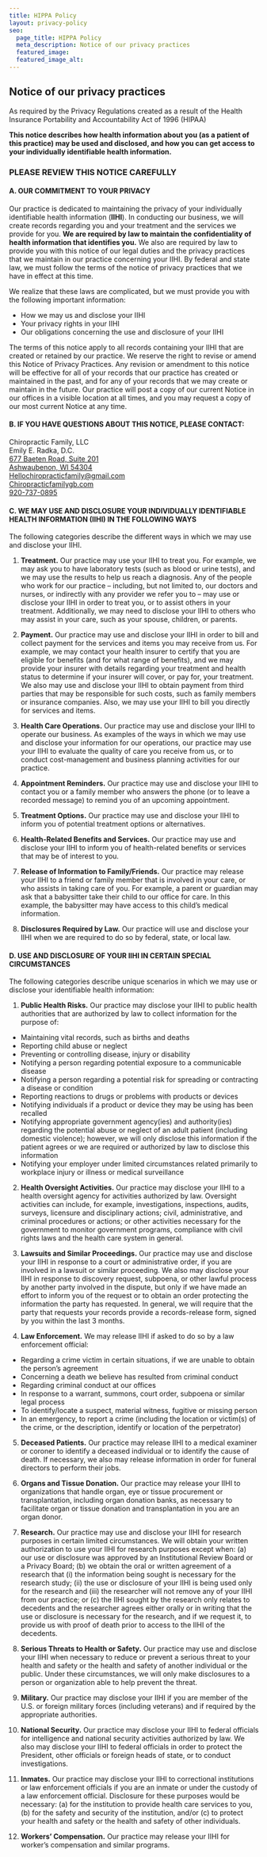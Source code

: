 ```yaml
---
title: HIPPA Policy
layout: privacy-policy
seo:
  page_title: HIPPA Policy
  meta_description: Notice of our privacy practices
  featured_image: 
  featured_image_alt:
---
```


## Notice of our privacy practices

As required by the Privacy Regulations created as a result of the Health Insurance Portability and Accountability Act of 1996 (HIPAA)

**This notice describes how health information about you (as a patient of this practice) may be used and disclosed, and how you can get access to your individually identifiable health information.**

### PLEASE REVIEW THIS NOTICE CAREFULLY

#### A. OUR COMMITMENT TO YOUR PRIVACY

Our practice is dedicated to maintaining the privacy of your individually identifiable health information (**IIHI**). In conducting our business, we will create records regarding you and your treatment and the services we provide for you. **We are required by law to maintain the confidentiality of health information that identifies you.** We also are required by law to provide you with this notice of our legal duties and the privacy practices that we maintain in our practice concerning your IIHI. By federal and state law, we must follow the terms of the notice of privacy practices that we have in effect at this time.

We realize that these laws are complicated, but we must provide you with the following important information:

* How we may us and disclose your IIHI 
* Your privacy rights in your IIHI 
* Our obligations concerning the use and disclosure of your IIHI

The terms of this notice apply to all records containing your IIHI that are created or retained by our practice. We reserve the right to revise or amend this Notice of Privacy Practices. Any revision or amendment to this notice will be effective for all of your records that our practice has created or maintained in the past, and for any of your records that we may create or maintain in the future. Our practice will post a copy of our current Notice in our offices in a visible location at all times, and you may request a copy of our most current Notice at any time.

#### B. IF YOU HAVE QUESTIONS ABOUT THIS NOTICE, PLEASE CONTACT:

Chiropractic Family, LLC  
Emily E. Radka, D.C.  
<a href="https://goo.gl/maps/7itLiF4oJFMb12rn9" target="_blank" rel="noopener noreferrer nofollow">677 Baeten Road, Suite 201  
Ashwaubenon, WI 54304</a>  
Hellochiropracticfamily@gmail.com  
[Chiropracticfamilygb.com](https://chiropracticfamilygb.com/)  
<a href="tel:920-737-0895">920-737-0895</a>

#### C. WE MAY USE AND DISCLOSURE YOUR INDIVIDUALLY IDENTIFIABLE HEALTH INFORMATION (IIHI) IN THE FOLLOWING WAYS

The following categories describe the different ways in which we may use and disclose your IIHI.

1. **Treatment.** Our practice may use your IIHI to treat you. For example, we may ask you to have laboratory tests (such as blood or urine tests), and we may use the results to help us reach a diagnosis. Any of the people who work for our practice – including, but not limited to, our doctors and nurses, or indirectly with any provider we refer you to – may use or disclose your IIHI in order to treat you, or to assist others in your treatment. Additionally, we may need to disclose your IIHI to others who may assist in your care, such as your spouse, children, or parents.

2. **Payment.** Our practice may use and disclose your IIHI in order to bill and collect payment for the services and items you may receive from us. For example, we may contact your health insurer to certify that you are eligible for benefits (and for what range of benefits), and we may provide your insurer with details regarding your treatment and health status to determine if your insurer will cover, or pay for, your treatment. We also may use and disclose your IIHI to obtain payment from third parties that may be responsible for such costs, such as family members or insurance companies. Also, we may use your IIHI to bill you directly for services and items.

3. **Health Care Operations.** Our practice may use and disclose your IIHI to operate our business. As examples of the ways in which we may use and disclose your information for our operations, our practice may use your IIHI to evaluate the quality of care you receive from us, or to conduct cost-management and business planning activities for our practice.

4. **Appointment Reminders.** Our practice may use and disclose your IIHI to contact you or a family member who answers the phone (or to leave a recorded message) to remind you of an upcoming appointment.

5. **Treatment Options.** Our practice may use and disclose your IIHI to inform you of potential treatment options or alternatives.

6. **Health-Related Benefits and Services.** Our practice may use and disclose your IIHI to inform you of health-related benefits or services that may be of interest to you.

7. **Release of Information to Family/Friends.** Our practice may release your IIHI to a friend or family member that is involved in your care, or who assists in taking care of you. For example, a parent or guardian may ask that a babysitter take their child to our office for care. In this example, the babysitter may have access to this child’s medical information.

8. **Disclosures Required by Law.** Our practice will use and disclose your IIHI when we are required to do so by federal, state, or local law.

#### D. USE AND DISCLOSURE OF YOUR IIHI IN CERTAIN SPECIAL CIRCUMSTANCES

The following categories describe unique scenarios in which we may use or disclose your identifiable health information:

1. **Public Health Risks.** Our practice may disclose your IIHI to public health authorities that are authorized by law to collect information for the purpose of:

* Maintaining vital records, such as births and deaths 
* Reporting child abuse or neglect 
* Preventing or controlling disease, injury or disability 
* Notifying a person regarding potential exposure to a communicable disease 
* Notifying a person regarding a potential risk for spreading or contracting a disease or condition 
* Reporting reactions to drugs or problems with products or devices 
* Notifying individuals if a product or device they may be using has been recalled 
* Notifying appropriate government agency(ies) and authority(ies) regarding the potential abuse or neglect of an adult patient (including domestic violence); however, we will only disclose this information if the patient agrees or we are required or authorized by law to disclose this information 
* Notifying your employer under limited circumstances related primarily to workplace injury or illness or medical surveillance

2. **Health Oversight Activities.** Our practice may disclose your IIHI to a health oversight agency for activities authorized by law. Oversight activities can include, for example, investigations, inspections, audits, surveys, licensure and disciplinary actions; civil, administrative, and criminal procedures or actions; or other activities necessary for the government to monitor government programs, compliance with civil rights laws and the health care system in general.

3. **Lawsuits and Similar Proceedings.** Our practice may use and disclose your IIHI in response to a court or administrative order, if you are involved in a lawsuit or similar proceeding. We also may disclose your IIHI in response to discovery request, subpoena, or other lawful process by another party involved in the dispute, but only if we have made an effort to inform you of the request or to obtain an order protecting the information the party has requested.  In general, we will require that the party that requests your records provide a records-release form, signed by you within the last 3 months.

4. **Law Enforcement.** We may release IIHI if asked to do so by a law enforcement official:

* Regarding a crime victim in certain situations, if we are unable to obtain the person’s agreement 
* Concerning a death we believe has resulted from criminal conduct 
* Regarding criminal conduct at our offices 
* In response to a warrant, summons, court order, subpoena or similar legal process 
* To identify/locate a suspect, material witness, fugitive or missing person 
* In an emergency, to report a crime (including the location or victim(s) of the crime, or the description, identify or location of the perpetrator)

5. **Deceased Patients.** Our practice may release IIHI to a medical examiner or coroner to identify a deceased individual or to identify the cause of death. If necessary, we also may release information in order for funeral directors to perform their jobs.

6. **Organs and Tissue Donation.** Our practice may release your IIHI to organizations that handle organ, eye or tissue procurement or transplantation, including organ donation banks, as necessary to facilitate organ or tissue donation and transplantation in you are an organ donor.

7. **Research.** Our practice may use and disclose your IIHI for research purposes in certain limited circumstances. We will obtain your written authorization to use your IIHI for research purposes except when: (a) our use or disclosure was approved by an Institutional Review Board or a Privacy Board; (b) we obtain the oral or written agreement of a research that (i) the information being sought is necessary for the research study; (ii) the use or disclosure of your IIHI is being used only for the research and (iii) the researcher will not remove any of your IIHI from our practice; or (c) the IIHI sought by the research only relates to decedents and the researcher agrees either orally or in writing that the use or disclosure is necessary for the research, and if we request it, to provide us with proof of death prior to access to the IIHI of the decedents.

8. **Serious Threats to Health or Safety.** Our practice may use and disclose your IIHI when necessary to reduce or prevent a serious threat to your health and safety or the health and safety of another individual or the public. Under these circumstances, we will only make disclosures to a person or organization able to help prevent the threat.

9. **Military.** Our practice may disclose your IIHI if you are member of the U.S. or foreign military forces (including veterans) and if required by the appropriate authorities.

10. **National Security.** Our practice may disclose your IIHI to federal officials for intelligence and national security activities authorized by law. We also may disclose your IIHI to federal officials in order to protect the President, other officials or foreign heads of state, or to conduct investigations.

11. **Inmates.** Our practice may disclose your IIHI to correctional institutions or law enforcement officials if you are an inmate or under the custody of a law enforcement official. Disclosure for these purposes would be necessary: (a) for the institution to provide health care services to you, (b) for the safety and security of the institution, and/or (c) to protect your health and safety or the health and safety of other individuals.

12. **Workers’ Compensation.** Our practice may release your IIHI for worker’s compensation and similar programs.